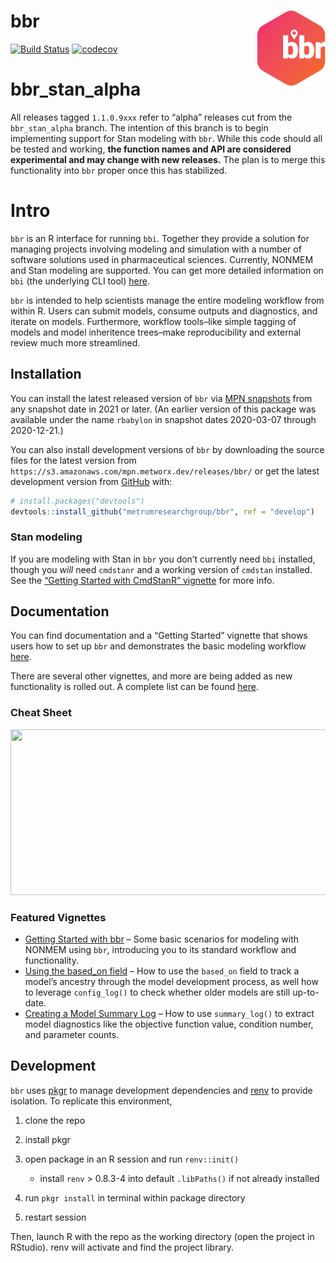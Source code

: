 
<!-- README.md is generated from README.Rmd. Please edit that file -->

# bbr <a href='https:/metrumresearchgroup.github.io/bbr'><img src='man/figures/logo.png' align="right" height="120" /></a>

<!-- badges: start -->

[![Build
Status](https://github-drone.metrumrg.com/api/badges/metrumresearchgroup/bbr/status.svg)](https://github-drone.metrumrg.com/metrumresearchgroup/bbr)
[![codecov](https://codecov.io/gh/metrumresearchgroup/bbr/branch/develop/graph/badge.svg)](https://codecov.io/gh/metrumresearchgroup/bbr)
<!-- badges: end -->

# bbr_stan_alpha

All releases tagged `1.1.0.9xxx` refer to “alpha” releases cut from the
`bbr_stan_alpha` branch. The intention of this branch is to begin
implementing support for Stan modeling with `bbr`. While this code
should all be tested and working, **the function names and API are
considered experimental and may change with new releases.** The plan is
to merge this functionality into `bbr` proper once this has stabilized.

# Intro

`bbr` is an R interface for running `bbi`. Together they provide a
solution for managing projects involving modeling and simulation with a
number of software solutions used in pharmaceutical sciences. Currently,
NONMEM and Stan modeling are supported. You can get more detailed
information on `bbi` (the underlying CLI tool)
[here](https://github.com/metrumresearchgroup/bbi).

`bbr` is intended to help scientists manage the entire modeling workflow
from within R. Users can submit models, consume outputs and diagnostics,
and iterate on models. Furthermore, workflow tools–like simple tagging
of models and model inheritence trees–make reproducibility and external
review much more streamlined.

## Installation

You can install the latest released version of `bbr` via [MPN
snapshots](https://mpn.metworx.com/docs/snapshots) from any snapshot
date in 2021 or later. (An earlier version of this package was available
under the name `rbabylon` in snapshot dates 2020-03-07 through
2020-12-21.)

You can also install development versions of `bbr` by downloading the
source files for the latest version from
`https://s3.amazonaws.com/mpn.metworx.dev/releases/bbr/` or get the
latest development version from [GitHub](https://github.com/) with:

``` r
# install.packages("devtools")
devtools::install_github("metrumresearchgroup/bbr", ref = "develop")
```

### Stan modeling

If you are modeling with Stan in `bbr` you don’t currently need `bbi`
installed, though you *will* need `cmdstanr` and a working version of
`cmdstan` installed. See the [“Getting Started with CmdStanR”
vignette](https://mc-stan.org/cmdstanr/articles/cmdstanr.html) for more
info.

## Documentation

You can find documentation and a “Getting Started” vignette that shows
users how to set up `bbr` and demonstrates the basic modeling workflow
[here](http://metrumresearchgroup.github.io/bbr/).

There are several other vignettes, and more are being added as new
functionality is rolled out. A complete list can be found
[here](https://metrumresearchgroup.github.io/bbr/articles/).

### Cheat Sheet

<a href="https://metrumresearchgroup.github.io/cheatsheets/bbr_nonmem_cheat_sheet.pdf"><img src="https://metrumresearchgroup.github.io/cheatsheets/thumbnails/bbr_nonmem_cheat_sheet_thumbnail.png" width="700" height="265"/></a>

### Featured Vignettes

-   [Getting Started with
    bbr](https://metrumresearchgroup.github.io/bbr/articles/getting-started.html)
    – Some basic scenarios for modeling with NONMEM using `bbr`,
    introducing you to its standard workflow and functionality.
-   [Using the based_on
    field](https://metrumresearchgroup.github.io/bbr/articles/using-based-on.html)
    – How to use the `based_on` field to track a model’s ancestry
    through the model development process, as well how to leverage
    `config_log()` to check whether older models are still up-to-date.
-   [Creating a Model Summary
    Log](https://metrumresearchgroup.github.io/bbr/articles/using-summary-log.html)
    – How to use `summary_log()` to extract model diagnostics like the
    objective function value, condition number, and parameter counts.

## Development

`bbr` uses [pkgr](https://github.com/metrumresearchgroup/pkgr) to manage
development dependencies and [renv](https://rstudio.github.io/renv/) to
provide isolation. To replicate this environment,

1.  clone the repo

2.  install pkgr

3.  open package in an R session and run `renv::init()`

    -   install `renv` \> 0.8.3-4 into default `.libPaths()` if not
        already installed

4.  run `pkgr install` in terminal within package directory

5.  restart session

Then, launch R with the repo as the working directory (open the project
in RStudio). renv will activate and find the project library.
